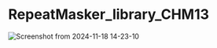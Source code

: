 # RepeatMasker_library_CHM13
![Screenshot from 2024-11-18 14-23-10](https://github.com/user-attachments/assets/0c6a0c96-7717-4a4b-97dd-d67879eba631)
